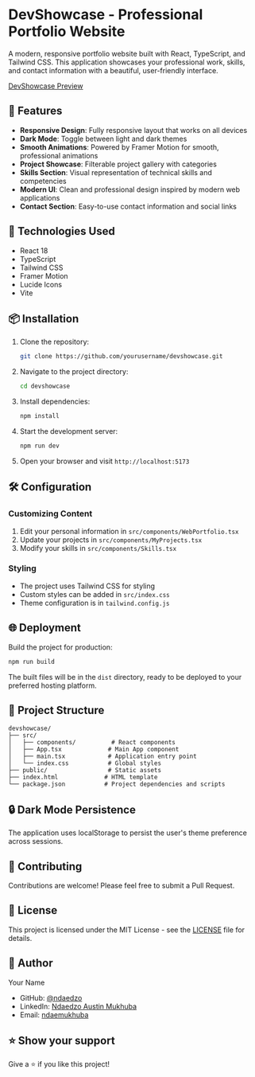 # DevShowcase - Professional Portfolio Website

A modern, responsive portfolio website built with React, TypeScript, and Tailwind CSS. This application showcases your professional work, skills, and contact information with a beautiful, user-friendly interface.

[DevShowcase Preview](https://ndaedxo.github.io/Portfolio-Website/)

## 🌟 Features

- **Responsive Design**: Fully responsive layout that works on all devices
- **Dark Mode**: Toggle between light and dark themes
- **Smooth Animations**: Powered by Framer Motion for smooth, professional animations
- **Project Showcase**: Filterable project gallery with categories
- **Skills Section**: Visual representation of technical skills and competencies
- **Modern UI**: Clean and professional design inspired by modern web applications
- **Contact Section**: Easy-to-use contact information and social links

## 🚀 Technologies Used

- React 18
- TypeScript
- Tailwind CSS
- Framer Motion
- Lucide Icons
- Vite

## 📦 Installation

1. Clone the repository:
   ```bash
   git clone https://github.com/yourusername/devshowcase.git
   ```

2. Navigate to the project directory:
   ```bash
   cd devshowcase
   ```

3. Install dependencies:
   ```bash
   npm install
   ```

4. Start the development server:
   ```bash
   npm run dev
   ```

5. Open your browser and visit `http://localhost:5173`

## 🛠️ Configuration

### Customizing Content

1. Edit your personal information in `src/components/WebPortfolio.tsx`
2. Update your projects in `src/components/MyProjects.tsx`
3. Modify your skills in `src/components/Skills.tsx`

### Styling

- The project uses Tailwind CSS for styling
- Custom styles can be added in `src/index.css`
- Theme configuration is in `tailwind.config.js`

## 🌐 Deployment

Build the project for production:

```bash
npm run build
```

The built files will be in the `dist` directory, ready to be deployed to your preferred hosting platform.

## 📝 Project Structure

```
devshowcase/
├── src/
│   ├── components/          # React components
│   ├── App.tsx             # Main App component
│   ├── main.tsx            # Application entry point
│   └── index.css           # Global styles
├── public/                 # Static assets
├── index.html             # HTML template
└── package.json           # Project dependencies and scripts
```

## 🔒 Dark Mode Persistence

The application uses localStorage to persist the user's theme preference across sessions.

## 🤝 Contributing

Contributions are welcome! Please feel free to submit a Pull Request.

## 📄 License

This project is licensed under the MIT License - see the [LICENSE](LICENSE) file for details.

## 👤 Author

Your Name
- GitHub: [@ndaedzo](https://github.com/ndaedxo)
- LinkedIn: [Ndaedzo Austin Mukhuba](https://linkedin.com/in/ndaedzo-mukhuba-71759033b)
- Email: [ndaemukhuba](ndaemukhuba@gmail.com)

## ⭐ Show your support

Give a ⭐️ if you like this project!
